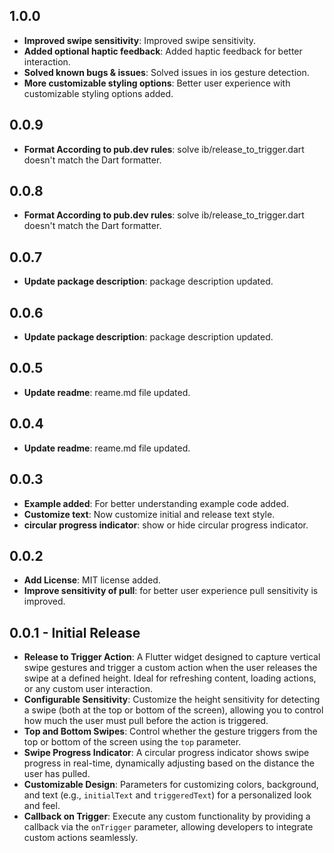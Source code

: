 ## 1.0.0

- **Improved swipe sensitivity**: Improved swipe sensitivity.
- **Added optional haptic feedback**: Added haptic feedback for better interaction.
- **Solved known bugs & issues**: Solved issues in ios gesture detection.
- **More customizable styling options**: Better user experience with customizable styling options added.


## 0.0.9

- **Format According to pub.dev rules**: solve ib/release_to_trigger.dart doesn't match the Dart formatter.
  
## 0.0.8

- **Format According to pub.dev rules**: solve ib/release_to_trigger.dart doesn't match the Dart formatter.
  
## 0.0.7

- **Update package description**: package description updated.
  
## 0.0.6

- **Update package description**: package description updated.

## 0.0.5

- **Update readme**: reame.md file updated.

## 0.0.4

- **Update readme**: reame.md file updated.
  
## 0.0.3

- **Example added**: For better understanding example code added.
- **Customize text**: Now customize initial and release text style.
- **circular progress indicator**: show or hide circular progress indicator.

## 0.0.2

- **Add License**: MIT license added.
- **Improve sensitivity of pull**: for better user experience pull sensitivity is improved.

## 0.0.1 - Initial Release

- **Release to Trigger Action**: A Flutter widget designed to capture vertical swipe gestures and trigger a custom action when the user releases the swipe at a defined height. Ideal for refreshing content, loading actions, or any custom user interaction.
- **Configurable Sensitivity**: Customize the height sensitivity for detecting a swipe (both at the top or bottom of the screen), allowing you to control how much the user must pull before the action is triggered.
- **Top and Bottom Swipes**: Control whether the gesture triggers from the top or bottom of the screen using the `top` parameter.
- **Swipe Progress Indicator**: A circular progress indicator shows swipe progress in real-time, dynamically adjusting based on the distance the user has pulled.
- **Customizable Design**: Parameters for customizing colors, background, and text (e.g., `initialText` and `triggeredText`) for a personalized look and feel.
- **Callback on Trigger**: Execute any custom functionality by providing a callback via the `onTrigger` parameter, allowing developers to integrate custom actions seamlessly.
